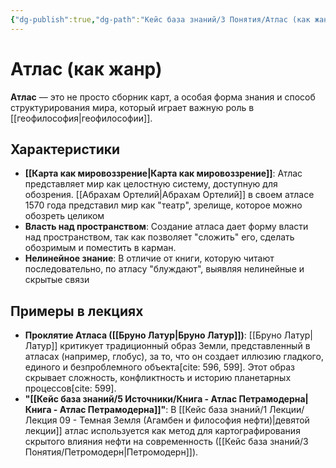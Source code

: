 ```yaml
---
{"dg-publish":true,"dg-path":"Кейс база знаний/3 Понятия/Атлас (как жанр)","permalink":"/kejs-baza-znanij/3-ponyatiya/atlas-kak-zhanr/"}
---
```


# Атлас (как жанр)

**Атлас** — это не просто сборник карт, а особая форма знания и способ структурирования мира, который играет важную роль в [[геофилософия\|геофилософии]].

## Характеристики
- **[[Карта как мировоззрение\|Карта как мировоззрение]]**: Атлас представляет мир как целостную систему, доступную для обозрения. [[Абрахам Ортелий\|Абрахам Ортелий]] в своем атласе 1570 года представил мир как "театр", зрелище, которое можно обозреть целиком
- **Власть над пространством**: Создание атласа дает форму власти над пространством, так как позволяет "сложить" его, сделать обозримым и поместить в карман.
- **Нелинейное знание**: В отличие от книги, которую читают последовательно, по атласу "блуждают", выявляя нелинейные и скрытые связи

## Примеры в лекциях
- **Проклятие Атласа ([[Бруно Латур\|Бруно Латур]])**: [[Бруно Латур\|Латур]] критикует традиционный образ Земли, представленный в атласах (например, глобус), за то, что он создает иллюзию гладкого, единого и безпроблемного объекта[cite: 596, 599]. Этот образ скрывает сложность, конфликтность и историю планетарных процессов[cite: 599].
- **"[[Кейс база знаний/5 Источники/Книга - Атлас Петрамодерна\|Книга - Атлас Петрамодерна]]"**: В [[Кейс база знаний/1 Лекции/Лекция 09 - Темная Земля (Агамбен и философия нефти)\|девятой лекции]] атлас используется как метод для картографирования скрытого влияния нефти на современность ([[Кейс база знаний/3 Понятия/Петромодерн\|Петромодерн]]).



